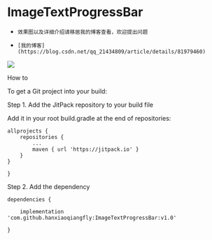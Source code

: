 # ImageTextProgressBar

* `效果图以及详细介绍请移居我的博客查看，欢迎提出问题`

* `[我的博客](https://blog.csdn.net/qq_21434809/article/details/81979460)`

![](https://img-blog.csdn.net/20180823120103720?watermark/2/text/aHR0cHM6Ly9ibG9nLmNzZG4ubmV0L3FxXzIxNDM0ODA5/font/5a6L5L2T/fontsize/400/fill/I0JBQkFCMA==/dissolve/70)  

How to

To get a Git project into your build:

Step 1. Add the JitPack repository to your build file

Add it in your root build.gradle at the end of repositories:

	allprojects {
		repositories {
			...
			maven { url 'https://jitpack.io' }
		}
	}
  
  	}
Step 2. Add the dependency

	dependencies {

		implementation 'com.github.hanxiaoqiangfly:ImageTextProgressBar:v1.0'
	
	}
